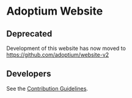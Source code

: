 # Adoptium Website

## Deprecated

Development of this website has now moved to https://github.com/adoptium/website-v2

## Developers

See the [Contribution Guidelines](CONTRIBUTING.md).
